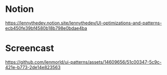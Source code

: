 # Notion

https://lennythedev.notion.site/lennythedev/UI-optimizations-and-patterns-ecb450fe39bf4580b18b798e0bdae4ba

# Screencast

https://github.com/lenmorld/ui-patterns/assets/14609656/51c00347-5c9c-421e-b773-2de14e823563
